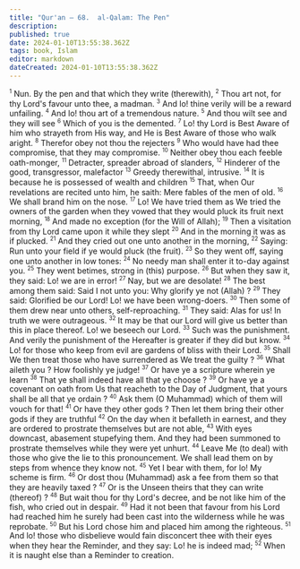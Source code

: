 ```yaml
---
title: "Qur'an — 68.  al-Qalam: The Pen"
description: 
published: true
date: 2024-01-10T13:55:38.362Z
tags: book, Islam
editor: markdown
dateCreated: 2024-01-10T13:55:38.362Z
---
```




<span id="v1"><sup><small>1</small></sup></span>  Nun. By the pen and that which they write (therewith),
<span id="v2"><sup><small>2</small></sup></span>  Thou art not, for thy Lord's favour unto thee, a madman.
<span id="v3"><sup><small>3</small></sup></span>  And lo! thine verily will be a reward unfailing.
<span id="v4"><sup><small>4</small></sup></span>  And lo! thou art of a tremendous nature.
<span id="v5"><sup><small>5</small></sup></span>  And thou wilt see and they will see
<span id="v6"><sup><small>6</small></sup></span>  Which of you is the demented.
<span id="v7"><sup><small>7</small></sup></span>  Lo! thy Lord is Best Aware of him who strayeth from His way, and He is Best Aware of those who walk aright.
<span id="v8"><sup><small>8</small></sup></span>  Therefor obey not thou the rejecters
<span id="v9"><sup><small>9</small></sup></span>  Who would have had thee compromise, that they may compromise.
<span id="v10"><sup><small>10</small></sup></span>  Neither obey thou each feeble oath-monger,
<span id="v11"><sup><small>11</small></sup></span>  Detracter, spreader abroad of slanders,
<span id="v12"><sup><small>12</small></sup></span>  Hinderer of the good, transgressor, malefactor
<span id="v13"><sup><small>13</small></sup></span>  Greedy therewithal, intrusive.
<span id="v14"><sup><small>14</small></sup></span>  It is because he is possessed of wealth and children
<span id="v15"><sup><small>15</small></sup></span>  That, when Our revelations are recited unto him, he saith: Mere fables of the men of old.
<span id="v16"><sup><small>16</small></sup></span>  We shall brand him on the nose.
<span id="v17"><sup><small>17</small></sup></span>  Lo! We have tried them as We tried the owners of the garden when they vowed that they would pluck its fruit next morning,
<span id="v18"><sup><small>18</small></sup></span>  And made no exception (for the Will of Allah);
<span id="v19"><sup><small>19</small></sup></span>  Then a visitation from thy Lord came upon it while they slept
<span id="v20"><sup><small>20</small></sup></span>  And in the morning it was as if plucked.
<span id="v21"><sup><small>21</small></sup></span>  And they cried out one unto another in the morning,
<span id="v22"><sup><small>22</small></sup></span>  Saying: Run unto your field if ye would pluck (the fruit).
<span id="v23"><sup><small>23</small></sup></span>  So they went off, saying one unto another in low tones:
<span id="v24"><sup><small>24</small></sup></span>  No needy man shall enter it to-day against you.
<span id="v25"><sup><small>25</small></sup></span>  They went betimes, strong in (this) purpose.
<span id="v26"><sup><small>26</small></sup></span>  But when they saw it, they said: Lo! we are in error!
<span id="v27"><sup><small>27</small></sup></span>  Nay, but we are desolate!
<span id="v28"><sup><small>28</small></sup></span>  The best among them said: Said I not unto you: Why glorify ye not (Allah) ?
<span id="v29"><sup><small>29</small></sup></span>  They said: Glorified be our Lord! Lo! we have been wrong-doers.
<span id="v30"><sup><small>30</small></sup></span>  Then some of them drew near unto others, self-reproaching.
<span id="v31"><sup><small>31</small></sup></span>  They said: Alas for us! In truth we were outrageous.
<span id="v32"><sup><small>32</small></sup></span>  It may be that our Lord will give us better than this in place thereof. Lo! we beseech our Lord.
<span id="v33"><sup><small>33</small></sup></span>  Such was the punishment. And verily the punishment of the Hereafter is greater if they did but know.
<span id="v34"><sup><small>34</small></sup></span>  Lo! for those who keep from evil are gardens of bliss with their Lord.
<span id="v35"><sup><small>35</small></sup></span>  Shall We then treat those who have surrendered as We treat the guilty ?
<span id="v36"><sup><small>36</small></sup></span>  What aileth you ? How foolishly ye judge!
<span id="v37"><sup><small>37</small></sup></span>  Or have ye a scripture wherein ye learn
<span id="v38"><sup><small>38</small></sup></span>  That ye shall indeed have all that ye choose ?
<span id="v39"><sup><small>39</small></sup></span>  Or have ye a covenant on oath from Us that reacheth to the Day of Judgment, that yours shall be all that ye ordain ?
<span id="v40"><sup><small>40</small></sup></span>  Ask them (O Muhammad) which of them will vouch for that!
<span id="v41"><sup><small>41</small></sup></span>  Or have they other gods ? Then let them bring their other gods if they are truthful
<span id="v42"><sup><small>42</small></sup></span>  On the day when it befalleth in earnest, and they are ordered to prostrate themselves but are not able,
<span id="v43"><sup><small>43</small></sup></span>  With eyes downcast, abasement stupefying them. And they had been summoned to prostrate themselves while they were yet unhurt.
<span id="v44"><sup><small>44</small></sup></span>  Leave Me (to deal) with those who give the lie to this pronouncement. We shall lead them on by steps from whence they know not.
<span id="v45"><sup><small>45</small></sup></span>  Yet I bear with them, for lo! My scheme is firm.
<span id="v46"><sup><small>46</small></sup></span>  Or dost thou (Muhammad) ask a fee from them so that they are heavily taxed ?
<span id="v47"><sup><small>47</small></sup></span>  Or is the Unseen theirs that they can write (thereof) ?
<span id="v48"><sup><small>48</small></sup></span>  But wait thou for thy Lord's decree, and be not like him of the fish, who cried out in despair.
<span id="v49"><sup><small>49</small></sup></span>  Had it not been that favour from his Lord had reached him he surely had been cast into the wilderness while he was reprobate.
<span id="v50"><sup><small>50</small></sup></span>  But his Lord chose him and placed him among the righteous.
<span id="v51"><sup><small>51</small></sup></span>  And lo! those who disbelieve would fain disconcert thee with their eyes when they hear the Reminder, and they say: Lo! he is indeed mad;
<span id="v52"><sup><small>52</small></sup></span>  When it is naught else than a Reminder to creation.